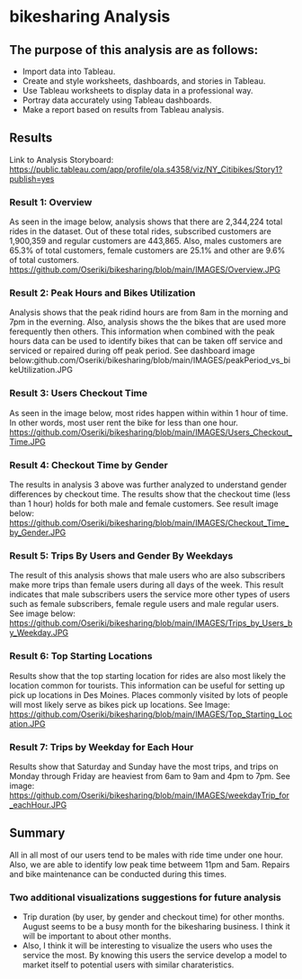 # bikesharing Analysis

## The purpose of this analysis are as follows:
-	Import data into Tableau.
-	Create and style worksheets, dashboards, and stories in Tableau.
-	Use Tableau worksheets to display data in a professional way.
-	Portray data accurately using Tableau dashboards.
-	Make a report based on results from Tableau analysis.

## Results

Link to Analysis Storyboard: https://public.tableau.com/app/profile/ola.s4358/viz/NY_Citibikes/Story1?publish=yes

### Result 1: Overview
As seen in the image below, analysis shows that there are 2,344,224 total rides in the dataset. Out of these total rides, subscribed customers are 1,900,359 and regular customers are 443,865. Also, males customers are 65.3% of total customers, female customers are 25.1% and other are 9.6% of total customers.
https://github.com/Oseriki/bikesharing/blob/main/IMAGES/Overview.JPG

### Result 2: Peak Hours and Bikes Utilization
Analysis shows that the peak ridind hours are from 8am in the morning and 7pm in the everning. Also, analysis shows the the bikes that are used more ferequently then others. This information when combined with the peak hours data can be used to identify bikes that can be taken off service and serviced or repaired during off peak period.
See dashboard image below:github.com/Oseriki/bikesharing/blob/main/IMAGES/peakPeriod_vs_bikeUtilization.JPG

### Result 3: Users Checkout Time
As seen in the image below, most rides happen within within 1 hour of time. In other words, most user rent the bike for less than one hour.
https://github.com/Oseriki/bikesharing/blob/main/IMAGES/Users_Checkout_Time.JPG

### Result 4: Checkout Time by Gender
The results in analysis 3 above was further analyzed to understand gender differences by checkout time. The results show that the checkout time (less than 1 hour) holds for both male and female customers. See result image below:
https://github.com/Oseriki/bikesharing/blob/main/IMAGES/Checkout_Time_by_Gender.JPG

### Result 5: Trips By Users and Gender By Weekdays
The result of this analysis shows that male users who are also subscribers make more trips than female users during all days of the week. This result indicates that male subscribers users the service more other types of users such as female subscribers, female regule users and male regular users.  See image below:
https://github.com/Oseriki/bikesharing/blob/main/IMAGES/Trips_by_Users_by_Weekday.JPG

### Result 6: Top Starting Locations
Results show that the top starting location for rides are also most likely the location common for tourists. This information can be useful for setting up pick up locations in Des Moines. Places commonly visited by lots of people will most likely serve as bikes pick up locations.
See Image: https://github.com/Oseriki/bikesharing/blob/main/IMAGES/Top_Starting_Location.JPG

### Result 7: Trips by Weekday for Each Hour
Results show that Saturday and Sunday have the most trips, and trips on Monday through Friday are heaviest from 6am to 9am and 4pm to 7pm.
See image: https://github.com/Oseriki/bikesharing/blob/main/IMAGES/weekdayTrip_for_eachHour.JPG

## Summary
All in all most of our users tend to be males with ride time under one hour. Also, we are able to identify low peak time betweem 11pm and 5am. Repairs and bike maintenance can be conducted during this times.

### Two additional visualizations suggestions for future analysis
- Trip duration (by user, by gender and checkout time) for other months. August seems to be a busy month for the bikesharing business. I think it will be important to about other months.
- Also, I think it will be interesting to visualize the users who uses the service the most. By knowing this users the service develop a model to market itself to potential users with similar charateristics. 

